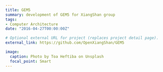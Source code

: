 ```yaml
---
title: GEM5
summary: development of GEM5 for XiangShan group
tags:
- Computer Architecture
date: "2016-04-27T00:00:00Z"

# Optional external URL for project (replaces project detail page).
external_link: https://github.com/OpenXiangShan/GEM5

image:
  caption: Photo by Toa Heftiba on Unsplash
  focal_point: Smart
---
```

